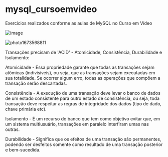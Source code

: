 # mysql_cursoemvideo
Exercícios realizados conforme as aulas de MySQL no Curso em Vídeo

![image](https://user-images.githubusercontent.com/87949514/212207806-5edea4f0-0c82-433d-9005-5b387224b1ee.png)

![photo1673568811](https://user-images.githubusercontent.com/87949514/212208108-febe458f-9740-405b-8471-862fb3df4ce6.jpeg)

Transações precisam de 'ACID' - Atomicidade, Consistência, Durabilidade e Isolamento:

Atomicidade - Essa propriedade garante que todas as transações sejam atômicas (indivisíveis), ou seja, que as transações sejam executadas em sua totalidade. Se ocorrer algum erro, todas as operações que compõem a transação serão descartadas.

Consistência - A execução de uma transação deve levar o banco de dados de um estado consistente para outro estado de consistência, ou seja, toda transação deve respeitar as regras de integridade dos dados (tipo de dado, chave primária etc).

Isolamento - É um recurso do banco que tem como objetivo evitar que, em um sistema multiusuário, transações em paralelo interfiram umas nas outras.

Durabilidade - Significa que os efeitos de uma transação são permanentes, podendo ser desfeitos somente como resultado de uma transação posterior e bem-sucedida.
